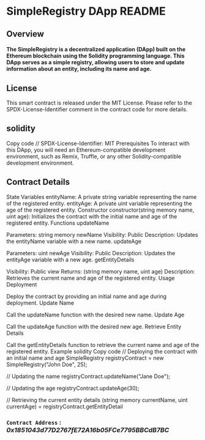 # SimpleRegistry DApp README

## Overview

#### The SimpleRegistry is a decentralized application (DApp) built on the Ethereum blockchain using the Solidity programming language. This DApp serves as a simple registry, allowing users to store and update information about an entity, including its name and age.

## License
This smart contract is released under the MIT License. Please refer to the SPDX-License-Identifier comment in the contract code for more details.

## solidity
Copy code
// SPDX-License-Identifier: MIT
Prerequisites
To interact with this DApp, you will need an Ethereum-compatible development environment, such as Remix, Truffle, or any other Solidity-compatible development environment.

## Contract Details
State Variables
entityName: A private string variable representing the name of the registered entity.
entityAge: A private uint variable representing the age of the registered entity.
Constructor
constructor(string memory name, uint age): Initializes the contract with the initial name and age of the registered entity.
Functions
updateName

Parameters: string memory newName
Visibility: Public
Description: Updates the entityName variable with a new name.
updateAge

Parameters: uint newAge
Visibility: Public
Description: Updates the entityAge variable with a new age.
getEntityDetails

Visibility: Public view
Returns: (string memory name, uint age)
Description: Retrieves the current name and age of the registered entity.
Usage
Deployment

Deploy the contract by providing an initial name and age during deployment.
Update Name

Call the updateName function with the desired new name.
Update Age

Call the updateAge function with the desired new age.
Retrieve Entity Details

Call the getEntityDetails function to retrieve the current name and age of the registered entity.
Example
solidity
Copy code
// Deploying the contract with an initial name and age
SimpleRegistry registryContract = new SimpleRegistry("John Doe", 25);

// Updating the name
registryContract.updateName("Jane Doe");

// Updating the age
registryContract.updateAge(30);

// Retrieving the current entity details
(string memory currentName, uint currentAge) = registryContract.getEntityDetail

### `Contract Address` : *0x1851043d77D2767fE72A16b05FCe7795BBCdB7BC*